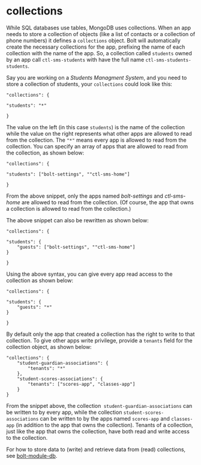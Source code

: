 # collections

While SQL databases use tables, MongoDB uses collections. When an app needs to store a collection of objects \(like a list of contacts or a collection of phone numbers\) it defines a `collections` object. Bolt will automatically create the necessary collections for the app, prefixing the name of each collection with the name of the app. So, a collection called `students` owned by an app call `ctl-sms-students` with have the full name `ctl-sms-students-students`.

Say you are working on a _Students Managment System_, and you need to store a collection of students, your `collections` could look like this:

`"collections": {`

```
"students": "*"
```

`}`

The value on the left \(in this case `students`\) is the name of the collection while the value on the right represents what other apps are allowed to read from the collection. The `"*"` means every app is allowed to read from the collection. You can specify an array of apps that are allowed to read from the collection, as shown below:

`"collections": {`

```
"students": ["bolt-settings", ""ctl-sms-home"]
```

`}`

From the above snippet, only the apps named _bolt-settings_ and _ctl-sms-home_ are allowed to read from the collection. \(Of course, the app that owns a collection is allowed to read from the collection.\)

The above snippet can also be rewritten as shown below:

`"collections": {`

```
"students": {
    "guests": ["bolt-settings", ""ctl-sms-home"]
}
```

`}`

Using the above syntax, you can give every app read access to the collection as shown below:

`"collections": {`

```
"students": {
    "guests": "*"
}
```

`}`

By default only the app that created a collection has the right to write to that collection. To give other apps write privilege, provide a `tenants` field for the collection object, as shown below:

```
"collections": {
    "student-guardian-associations": {
        "tenants": "*"
    },
    "student-scores-associations": {
        "tenants": ["scores-app", "classes-app"]
    }
}
```

From the snippet above, the collection` student-guardian-associations` can be written to by every app, while the collection `student-scores-associations` can be written to by the apps named `scores-app` and `classes-app` \(in addition to the app that owns the collection\). Tenants of a collection, just like the app that owns the collection, have both read and write access to the collection.

For how to store data to \(write\) and retrieve data from \(read\) collections, see [bolt-module-db](/bolt-module-db.md).

